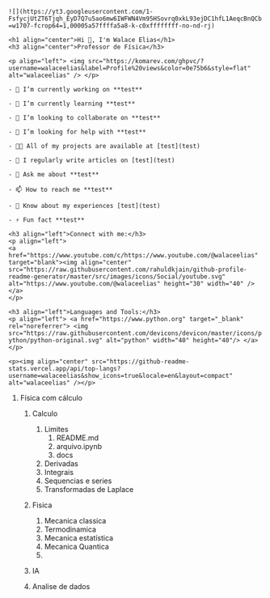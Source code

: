 `![](https://yt3.googleusercontent.com/1-FsfycjUtZT6Tjqh_EyD7Q7u5ao6mw6IWFWN4Vm95HSovrq0xkL93ejDC1hfL1AeqcBnQCb=w1707-fcrop64=1,00005a57ffffa5a8-k-c0xffffffff-no-nd-rj)`

`<h1 align="center">Hi 👋, I'm Walace Elias</h1>`  
`<h3 align="center">Professor de Física</h3>`

`<p align="left"> <img src="https://komarev.com/ghpvc/?username=walaceelias&label=Profile%20views&color=0e75b6&style=flat" alt="walaceelias" /> </p>`

`- 🔭 I’m currently working on **test**`

`- 🌱 I’m currently learning **test**`

`- 👯 I’m looking to collaborate on **test**`

`- 🤝 I’m looking for help with **test**`

`- 👨‍💻 All of my projects are available at [test](test)`

`- 📝 I regularly write articles on [test](test)`

`- 💬 Ask me about **test**`

`- 📫 How to reach me **test**`

`- 📄 Know about my experiences [test](test)`

`- ⚡ Fun fact **test**`

`<h3 align="left">Connect with me:</h3>`  
`<p align="left">`  
`<a href="https://www.youtube.com/c/https://www.youtube.com/@walaceelias" target="blank"><img align="center" src="https://raw.githubusercontent.com/rahuldkjain/github-profile-readme-generator/master/src/images/icons/Social/youtube.svg" alt="https://www.youtube.com/@walaceelias" height="30" width="40" /></a>`  
`</p>`

`<h3 align="left">Languages and Tools:</h3>`  
`<p align="left"> <a href="https://www.python.org" target="_blank" rel="noreferrer"> <img src="https://raw.githubusercontent.com/devicons/devicon/master/icons/python/python-original.svg" alt="python" width="40" height="40"/> </a> </p>`

`<p><img align="center" src="https://github-readme-stats.vercel.app/api/top-langs?username=walaceelias&show_icons=true&locale=en&layout=compact" alt="walaceelias" /></p>`

1. Física com cálculo  
   1. Calculo  
      1. Limites  
         1. README.md  
         2. arquivo.ipynb  
         3. docs  
      2. Derivadas  
      3. Integrais  
      4. Sequencias e series  
      5. Transformadas de Laplace  
           
   2. Fisica  
      1. Mecanica classica  
      2. Termodinamica  
      3. Mecanica estatística  
      4. Mecanica Quantica  
      5.   
   3. IA  
   4. Analise de dados 
